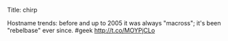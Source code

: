 Title: chirp

Hostname trends: before and up to 2005 it was always "macross"; it's been "rebelbase" ever since. #geek <a href="http://t.co/MOYPjCLo">http://t.co/MOYPjCLo</a>
